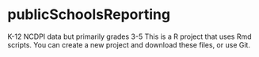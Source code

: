 # publicSchoolsReporting
K-12 NCDPI data but primarily grades 3-5
This is a R project that uses Rmd scripts. You can create a new project and download these files, or use Git.
